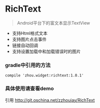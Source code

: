 # RichText

> Android平台下的富文本显示TextView

* 支持Html格式文本
* 支持图片点击事件
* 链接自动回调
* 支持设置加载中和加载错误时的图片

### gradle中引用的方法

```
compile 'zhou.widget:richtext:1.0.1'
```

### 具体使用请查看demo
引用
http://git.oschina.net/zzhoujay/RichText
